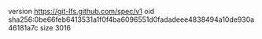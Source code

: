 version https://git-lfs.github.com/spec/v1
oid sha256:0be66feb6413531a1f0f4ba6096551d0fadadeee4838494a10de930a46181a7c
size 3016
